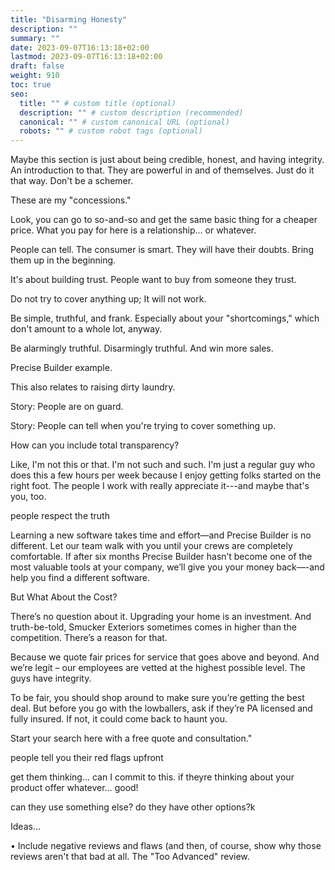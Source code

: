 ```yaml
---
title: "Disarming Honesty"
description: ""
summary: ""
date: 2023-09-07T16:13:18+02:00
lastmod: 2023-09-07T16:13:18+02:00
draft: false
weight: 910
toc: true
seo:
  title: "" # custom title (optional)
  description: "" # custom description (recommended)
  canonical: "" # custom canonical URL (optional)
  robots: "" # custom robot tags (optional)
---
```

Maybe this section is just about being credible, honest, and having integrity. An introduction to that. They are powerful in and of themselves. Just do it that way. Don't be a schemer.

These are my "concessions."

Look, you can go to so-and-so and get the same basic thing for a cheaper price. What you pay for here is a relationship... or whatever.

People can tell. The consumer is smart. They will have their doubts. Bring them up in the beginning.

It's about building trust. People want to buy from someone they trust.

Do not try to cover anything up; It will not work.

Be simple, truthful, and frank. Especially about your "shortcomings," which don't amount to a whole lot, anyway.

Be alarmingly truthful. Disarmingly truthful. And win more sales.

Precise Builder example.

This also relates to raising dirty laundry.

Story: People are on guard.

Story: People can tell when you're trying to cover something up.


How can you include total transparency?

Like, I'm not this or that. I'm not such and such. I'm just a regular guy who does this a few hours per week because I enjoy getting folks started on the right foot. The people I work with really appreciate it---and maybe that's you, too.



people respect the truth

Learning a new software takes time and effort—and Precise Builder is no different. Let our team walk with you until your crews are completely comfortable. If after six months Precise Builder hasn’t become one of the most valuable tools at your company, we’ll give you your money back—-and help you find a different software.

But What About the Cost?

There’s no question about it. Upgrading your home is an investment. And truth-be-told, Smucker Exteriors sometimes comes in higher than the competition. There’s a reason for that.

Because we quote fair prices for service that goes above and beyond. And we’re legit – our employees are vetted at the highest possible level. The guys have integrity.‍

To be fair, you should shop around to make sure you’re getting the best deal. But before you go with the lowballers, ask if they’re PA licensed and fully insured. If not, it could come back to haunt you.

Start your search here with a free quote and consultation."

people tell you their red flags upfront

get them thinking… can I commit to this. if theyre thinking about your product offer whatever… good!

can they use something else? do they have other options?k

Ideas…

  • Include negative reviews and flaws (and then, of course, show why those reviews aren't that bad at all. The "Too Advanced" review.
